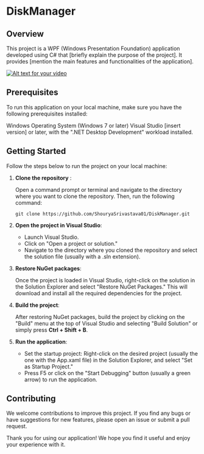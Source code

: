 # DiskManager

## Overview
This project is a WPF (Windows Presentation Foundation) application developed using C# that [briefly explain the purpose of the project]. It provides [mention the main features and functionalities of the application].

[![Alt text for your video](https://img.youtube.com/vi/E5qYOdoHlDg/0.jpg)](https://www.youtube.com/watch?v=E5qYOdoHlDg)



## Prerequisites
To run this application on your local machine, make sure you have the following prerequisites installed:

Windows Operating System (Windows 7 or later)
Visual Studio [insert version] or later, with the ".NET Desktop Development" workload installed.

## Getting Started
Follow the steps below to run the project on your local machine:

1. **Clone the repository** :

    Open a command prompt or terminal and navigate to the directory where you want to clone the repository. Then, run the following command:

    ```git clone https://github.com/ShouryaSrivastava01/DiskManager.git```

2. **Open the project in Visual Studio**:

    * Launch Visual Studio.
    * Click on "Open a project or solution."
    * Navigate to the directory where you cloned the repository and select the solution file (usually with a .sln extension).

3. **Restore NuGet packages**:

    Once the project is loaded in Visual Studio, right-click on the solution in the Solution Explorer and select "Restore NuGet Packages." This will download and install all the required dependencies for the project.

4. **Build the project**:

    After restoring NuGet packages, build the project by clicking on the "Build" menu at the top of Visual Studio and selecting "Build Solution" or simply press **Ctrl + Shift + B**.

5. **Run the application**:

    * Set the startup project: Right-click on the desired project (usually the one with the App.xaml file) in the Solution Explorer, and select "Set as Startup Project."
    * Press F5 or click on the "Start Debugging" button (usually a green arrow) to run the application.


## Contributing
We welcome contributions to improve this project. If you find any bugs or have suggestions for new features, please open an issue or submit a pull request.


Thank you for using our application! We hope you find it useful and enjoy your experience with it.
